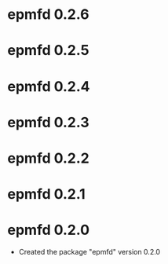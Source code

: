 # epmfd 0.2.6

# epmfd 0.2.5

# epmfd 0.2.4

# epmfd 0.2.3

# epmfd 0.2.2

# epmfd 0.2.1

# epmfd 0.2.0

* Created the package "epmfd" version 0.2.0
